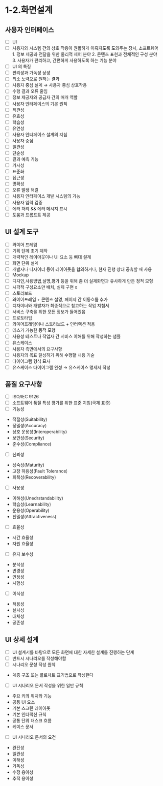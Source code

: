 # 1-2.화면설계

## 사용자 인터페이스

- [ ]  UI
  - [ ]  사용자와 시스템 간의 상호 작용이 원활하게 이뤄지도록 도와주는 장치, 소프트웨어
    1. 정보 제공과 전달을 위한 물리적 제어 분야
    2. 콘텐츠 표현과 전체적인 구성 분야
    3. 사용자가 편리하고, 간편하게 사용하도록 하는 기능 분야
- [ ]  UI 의 특징
  - [ ]  편리성과 가독성 상성
  - [ ]  최소 노력으로 원하는 결과
  - [ ]  사용자 중심 설계 → 사용자 중심 상호작용
  - [ ]  수행 결과 오류 줄임
  - [ ]  정보 제공자와 공급자 간의 매개 역할
- [ ]  사용자 인터페이스의 기본 원칙
  - [ ]  직관성
  - [ ]  유효성
  - [ ]  학습성
  - [ ]  유연성
- [ ]  사용자 인터페이스 설계의 지침
  - [ ]  사용자 중심
  - [ ]  일관성
  - [ ]  단순성
  - [ ]  결과 예측 기능
  - [ ]  가시성
  - [ ]  표준화
  - [ ]  접근성
  - [ ]  명확성
  - [ ]  오류 발생 해결
- [ ]  사용자 인터페이스 개발 시스템의 기능
  - [ ]  사용자 입력 검증
  - [ ]  에러 처리 && 에러 메시지 표시
  - [ ]  도움과 프롬프트 제공

## UI 설계 도구

- [ ]  와이어 프레임
  - [ ]  기획 단꼐 초기 제작
  - [ ]  개략적인 레이아웃이나 UI 요소 등 뼈대 설계
  - [ ]  화면 단위 설계
  - [ ]  개발자나 디자이너 등이 레이아웃을 협의하거나, 현재 진행 상태 공휴할 때 사용
- [ ]  Mockup
  - [ ]  디자인,사용방법,설명,평가 등을 위해 좀 더 실제화면과 유사하게 만든 정적 모형
  - [ ]  시각적 구성요소만 배치, 실제 구현 x
- [ ]  스토리보드
  - [ ]  와이어프레임 + 콘텐츠 설명, 페이지 간 이동흐름 추가
  - [ ]  디자이너와 개발자가 최종적으로 참고하는 작업 지침서
  - [ ]  서비스 구축을 위한 모든 정보가 들어있음
- [ ]  프로토타입
  - [ ]  와이어프레임이나 스토리보드 + 인터랙션 적용
  - [ ]  테스가 가능한 동적 모형
  - [ ]  사용성 테스트나 작업자 간 서비스 이해를 위해 작성하는 샘플
- [ ]  유스케이스
  - [ ]  사용자 측면에서의 요구사항
  - [ ]  사용자의 목표 달성하기 위해 수행할 내용 기술
  - [ ]  다이어그램 형식 묘사
  - [ ]  유스케이스 다이어그램 완성 → 유스케이스 명세서 작성

## 품질 요구사항

- [ ]  ISO/IEC 9126
  - [ ]  소프트웨어 품질 특성 평가를 위한 표준 지침(국제 표준)
- [ ]  기능성
  - 적절성(Suitability)
  - 정밀성(Accuracy)
  - 상호 운용성(Interoperability)
  - 보안성(Security)
  - 준수성(Compliance)
- [ ]  신뢰성
  - 성숙성(Maturity)
  - 고장 허용성(Fault Tolerance)
  - 회복성(Recoverability)
- [ ]  사용성
  - 이해성(Unedrstandability)
  - 학습성(Learnability)
  - 운용성(Operability)
  - 친밀성(Attractiveness)
- [ ]  효율성
  - 시간 효율성
  - 자원 효율성
- [ ]  유지 보수성
  - 분석성
  - 변경성
  - 안정성
  - 시험성
- [ ]  이식성
  - 적용성
  - 설치성
  - 대체성
  - 공존성

## UI 상세 설계

- [ ]  UI 설계서를 바탕으로 모든 화면에 대한 자세한 설계를 진행하는 단계
- [ ]  반드시 시나리오를 작성해야함
- [ ]  시나리오 문성 작성 원칙
  - 계층 구조 또는 플로차트 표기법으로 작성한다
- [ ]  UI 시나리오 문서 작성을 위한 일반 규칙
  - 주요 키의 위치와 기능
  - 공통 UI 요소
  - 기본 스크린 레이아웃
  - 기본 인터랙션 규칙
  - 공통 단위 태스크 흐름
  - 케이스 문서
- [ ]  UI 시나리오 문서의 요건
  - 완전성
  - 일관성
  - 이해성
  - 가독성
  - 수정 용이성
  - 추적 용이성
